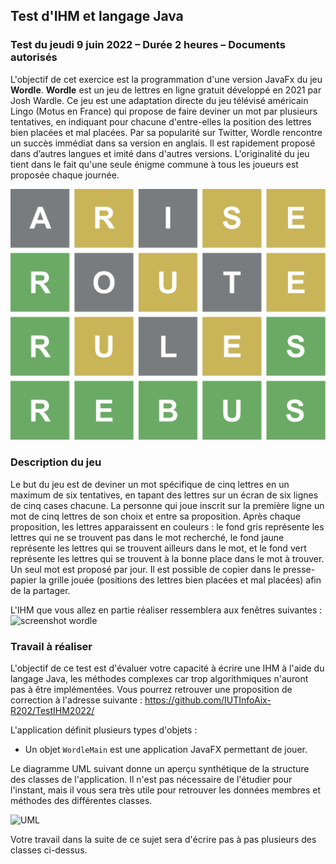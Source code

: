 ## Test d'IHM et langage Java

### Test du jeudi 9 juin 2022 – Durée 2 heures – Documents autorisés

L'objectif de cet exercice est la programmation d'une version JavaFx du jeu **Wordle**. **Wordle** est un jeu de lettres en ligne gratuit développé en 2021 par Josh Wardle. Ce jeu est une adaptation directe du jeu télévisé américain Lingo (Motus en France) qui propose de faire deviner un mot par plusieurs tentatives, en indiquant pour chacune d'entre-elles la position des lettres bien placées et mal placées. Par sa popularité sur Twitter, Wordle rencontre un succès immédiat dans sa version en anglais. Il est rapidement proposé dans d’autres langues et imité dans d'autres versions. L'originalité du jeu tient dans le fait qu'une seule énigme commune à tous les joueurs est proposée chaque journée.

![wordle exemple](src/main/resources/assets/Wordle_exemple.png)

### Description du jeu

Le but du jeu est de deviner un mot spécifique de cinq lettres en un maximum de six tentatives, en tapant des lettres sur un écran de six lignes de cinq cases chacune. La personne qui joue inscrit sur la première ligne un mot de cinq lettres de son choix et entre sa proposition. Après chaque proposition, les lettres apparaissent en couleurs : le fond gris représente les lettres qui ne se trouvent pas dans le mot recherché, le fond jaune représente les lettres qui se trouvent ailleurs dans le mot, et le fond vert représente les lettres qui se trouvent à la bonne place dans le mot à trouver. Un seul mot est proposé par jour. Il est possible de copier dans le presse-papier la grille jouée (positions des lettres bien placées et mal placées) afin de la partager.

L'IHM que vous allez en partie réaliser ressemblera aux fenêtres suivantes :
![screenshot wordle]()

### Travail à réaliser

L'objectif de ce test est d'évaluer votre capacité à écrire une IHM à l'aide du langage Java, les méthodes complexes car trop algorithmiques n'auront pas à être implémentées. Vous pourrez retrouver une proposition de correction à l'adresse suivante : 
<https://github.com/IUTInfoAix-R202/TestIHM2022/>

L'application définit plusieurs types d'objets :
 
- Un objet `WordleMain` est une application JavaFX permettant de jouer.

Le diagramme UML suivant donne un aperçu synthétique de la structure des classes de l'application. Il n'est pas nécessaire de l'étudier pour l'instant, mais il vous sera très utile pour retrouver les données membres et méthodes des différentes classes.

![UML]()

Votre travail dans la suite de ce sujet sera d'écrire pas à pas plusieurs des classes ci-dessus.